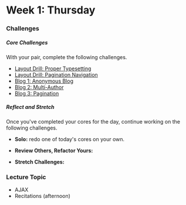 # Week 1: Thursday

### Challenges

##### Core Challenges
With your pair, complete the following challenges.

- [Layout Drill: Proper Typesetting](/otters-2014/layout-drill-proper-typesetting-challenge)
- [Layout Drill: Pagination Navigation](/otters-2014/layout-drill-pagination-navigation-challenge)
- [Blog 1: Anonymous Blog](/otters-2014/blog-1-anonymous-blog-challenge)
- [Blog 2: Multi-Author](/otters-2014/blog-2-multi-author-challenge)
- [Blog 3: Pagination](/otters-2014/blog-3-pagination-challenge)

##### Reflect and Stretch
Once you've completed your cores for the day, continue working on the following challenges.

- **Solo:** redo one of today's cores on your own.

- **Review Others, Refactor Yours:**

- **Stretch Challenges:**

### Lecture Topic
* AJAX
* Recitations (afternoon)
